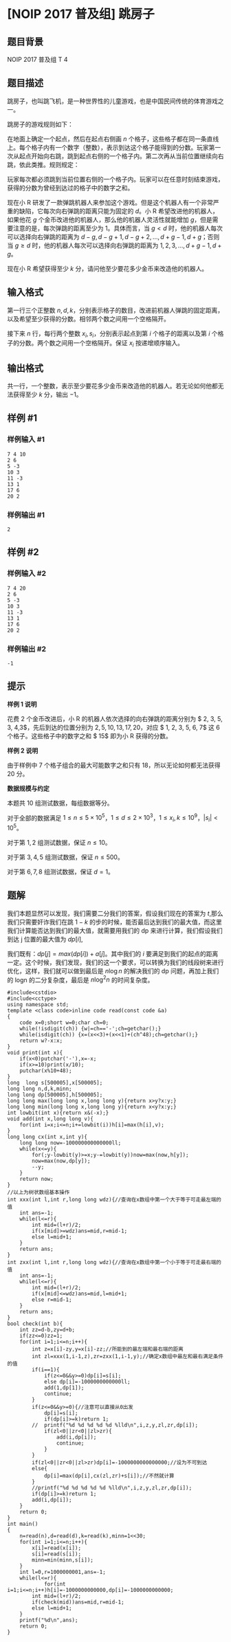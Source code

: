 # [NOIP 2017 普及组] 跳房子

## 题目背景

NOIP 2017 普及组 T 4

## 题目描述

跳房子，也叫跳飞机，是一种世界性的儿童游戏，也是中国民间传统的体育游戏之一。

跳房子的游戏规则如下：

在地面上确定一个起点，然后在起点右侧画 $n$ 个格子，这些格子都在同一条直线上。每个格子内有一个数字（整数），表示到达这个格子能得到的分数。玩家第一次从起点开始向右跳，跳到起点右侧的一个格子内。第二次再从当前位置继续向右跳，依此类推。规则规定：

玩家每次都必须跳到当前位置右侧的一个格子内。玩家可以在任意时刻结束游戏，获得的分数为曾经到达过的格子中的数字之和。

现在小 R 研发了一款弹跳机器人来参加这个游戏。但是这个机器人有一个非常严重的缺陷，它每次向右弹跳的距离只能为固定的 $d$。小 R 希望改进他的机器人，如果他花 $g$ 个金币改进他的机器人，那么他的机器人灵活性就能增加 $g$，但是需要注意的是，每次弹跳的距离至少为 $1$。具体而言，当 $g<d$ 时，他的机器人每次可以选择向右弹跳的距离为 $d-g,d-g+1,d-g+2,\ldots,d+g-1,d+g$；否则当 $g \geq d$ 时，他的机器人每次可以选择向右弹跳的距离为 $1,2,3,\ldots,d+g-1,d+g$。

现在小 R 希望获得至少 $k$ 分，请问他至少要花多少金币来改造他的机器人。

## 输入格式

第一行三个正整数 $n,d,k$，分别表示格子的数目，改进前机器人弹跳的固定距离，以及希望至少获得的分数。相邻两个数之间用一个空格隔开。

接下来 $n$ 行，每行两个整数 $x_i,s_i$，分别表示起点到第 $i$ 个格子的距离以及第 $i$ 个格子的分数。两个数之间用一个空格隔开。保证 $x_i$ 按递增顺序输入。

## 输出格式

共一行，一个整数，表示至少要花多少金币来改造他的机器人。若无论如何他都无法获得至少 $k$ 分，输出 $-1$。

## 样例 #1

### 样例输入 #1

```
7 4 10
2 6
5 -3
10 3
11 -3
13 1
17 6
20 2
```

### 样例输出 #1

```
2
```

## 样例 #2

### 样例输入 #2

```
7 4 20
2 6
5 -3
10 3
11 -3
13 1
17 6
20 2
```

### 样例输出 #2

```
-1
```

## 提示

**样例 1 说明**

花费 $2$ 个金币改进后，小 R 的机器人依次选择的向右弹跳的距离分别为 $ 2, 3, 5, 3, 4,3$，先后到达的位置分别为 $2, 5, 10, 13, 17, 20$，对应 $ 1, 2, 3, 5, 6, 7$ 这 $6$ 个格子。这些格子中的数字之和 $ 15$ 即为小 R 获得的分数。

**样例 2 说明**

由于样例中 $7$ 个格子组合的最大可能数字之和只有 $18$，所以无论如何都无法获得 $20$ 分。

**数据规模与约定**

本题共 10 组测试数据，每组数据等分。

对于全部的数据满足 $1 \le n \le 5\times10^5$，$1 \le d \le2\times10^3$，$1 \le x_i, k \le 10^9$，$|s_i| < 10^5$。

对于第 $1, 2$ 组测试数据，保证 $n\le 10$。

对于第 $3, 4, 5$ 组测试数据，保证 $n \le 500$。

对于第 $6, 7, 8$ 组测试数据，保证 $d = 1$。

## 题解
我们本题显然可以发现，我们需要二分我们的答案，假设我们现在的答案为 $t$,那么我们只需要奸诈我们在跳 $1-k$ 的步的时候，能否最后达到我们的最大值，而这里我们计算能否达到我们的最大值，就需要用我们的 dp 来进行计算，我们假设我们到达 j 位置的最大值为 $dp[i]$,

我们既有：$dp[j]=max(dp[i])+a[j]$。其中我们的 $i$ 要满足到我们的起点的距离一定。这个时候，我们发现，我们的这一个要求，可以转换为我们的线段树来进行优化，这样，我们就可以做到最后是 $n\log n$ 的解决我们的 dp 问题，再加上我们的 logn 的二分复杂度，最后是 $n\log^2n$ 的时间复杂度。

```
#include<cstdio>
#include<cctype>
using namespace std;
template <class code>inline code read(const code &a)
{
    code x=0;short w=0;char ch=0;
    while(!isdigit(ch)) {w|=ch=='-';ch=getchar();}
    while(isdigit(ch)) {x=(x<<3)+(x<<1)+(ch^48);ch=getchar();}
    return w?-x:x;
}
void print(int x){
	if(x<0)putchar('-'),x=-x;
	if(x>=10)print(x/10);
	putchar(x%10+48);
}
long  long s[500005],x[500005];
long long n,d,k,minn;
long long dp[500005],h[500005];
long long max(long long x,long long y){return x>y?x:y;} 
long long min(long long x,long long y){return x<y?x:y;} 
int lowbit(int x){return x&(-x);}
void add(int x,long long v){
	for(int i=x;i<=n;i+=lowbit(i))h[i]=max(h[i],v);
}
long long cx(int x,int y){
	long long now=-100000000000000ll;
	while(x<=y){
		for(;y-lowbit(y)>=x;y-=lowbit(y))now=max(now,h[y]);
		now=max(now,dp[y]);
		--y;
	}
	return now;
}
//以上为树状数组基本操作
int xxx(int l,int r,long long wdz){//查询在x数组中第一个大于等于可走最左端的值
	int ans=-1;
	while(l<=r){
		int mid=(l+r)/2;
		if(x[mid]>=wdz)ans=mid,r=mid-1;
		else l=mid+1;
	}
	return ans;
}
int zxx(int l,int r,long long wdz){//查询在x数组中第一个小于等于可走最右端的值
	int ans=-1;
	while(l<=r){
		int mid=(l+r)/2;
		if(x[mid]<=wdz)ans=mid,l=mid+1;
		else r=mid-1;
	}
	return ans;
}
bool check(int b){
	int zz=d-b,zy=d+b;
	if(zz<=0)zz=1;
	for(int i=1;i<=n;i++){
		int z=x[i]-zy,y=x[i]-zz;//所能到的最左端和最右端的距离
		int zl=xxx(1,i-1,z),zr=zxx(1,i-1,y);//确定x数组中最左和最右满足条件的值
		if(i==1){
			if(z<=0&&y>=0)dp[i]=s[i];
			else dp[i]=-1000000000000ll;
			add(1,dp[1]);
			continue;
		} 
		if(z<=0&&y>=0){//注意可以直接从0出发
			dp[i]=s[i];
			if(dp[i]>=k)return 1;
		//	printf("%d %d %d %d %d %lld\n",i,z,y,zl,zr,dp[i]);
			if(zl<0||zr<0||zl>zr){
				add(i,dp[i]);
				continue;
			}
		}
		if(zl<0||zr<0||zl>zr)dp[i]=-1000000000000000;//设为不可到达
		else{
			dp[i]=max(dp[i],cx(zl,zr)+s[i]);//不然就计算
		}
		//printf("%d %d %d %d %d %lld\n",i,z,y,zl,zr,dp[i]);
		if(dp[i]>=k)return 1;
		add(i,dp[i]);
	}
	return 0;
}
int main()
{
	n=read(n),d=read(d),k=read(k),minn=1<<30;
	for(int i=1;i<=n;i++){
		x[i]=read(x[i]);
		s[i]=read(s[i]);
		minn=min(minn,s[i]);
	}
	int l=0,r=1000000001,ans=-1;
	while(l<=r){
    		for(int i=1;i<=n;i++)h[i]=-1000000000000,dp[i]=-1000000000000;
		int mid=(l+r)/2;
		if(check(mid))ans=mid,r=mid-1;
		else l=mid+1;
	}
	printf("%d\n",ans);
	return 0;
}


```